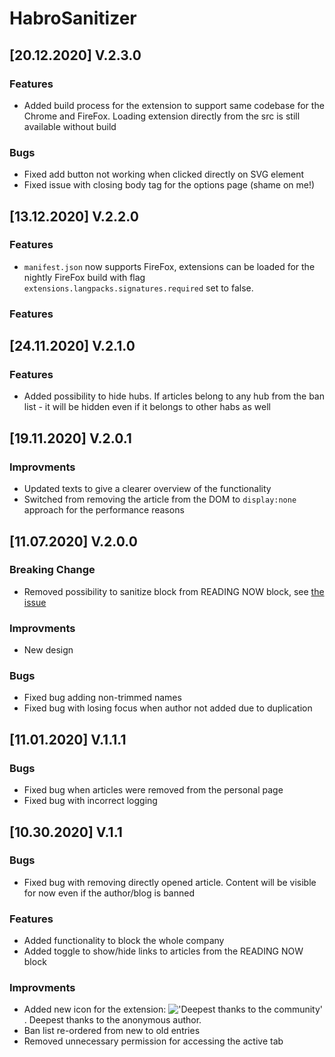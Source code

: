# HabroSanitizer

## [20.12.2020] V.2.3.0

### Features

* Added build process for the extension to support same codebase for the Chrome and FireFox. Loading extension directly from the src is still available without build

### Bugs

* Fixed add button not working when clicked directly on SVG element
* Fixed issue with closing body tag for the options page (shame on me!)

## [13.12.2020] V.2.2.0

### Features

* `manifest.json` now supports FireFox, extensions can be loaded for the nightly FireFox build with flag `extensions.langpacks.signatures.required` set to false.

### Features

## [24.11.2020] V.2.1.0

### Features

* Added possibility to hide hubs. If articles belong to any hub from the ban list - it will be hidden even if it belongs to other habs as well

## [19.11.2020] V.2.0.1

### Improvments

* Updated texts to give a clearer overview of the functionality
* Switched from removing the article from the DOM to `display:none` approach for the performance reasons

## [11.07.2020] V.2.0.0

### Breaking Change

* Removed possibility to sanitize block from READING NOW block, see [the issue](https://github.com/Drag13/HabrSanitizer/issues/6)

### Improvments

* New design

### Bugs

* Fixed bug adding non-trimmed names
* Fixed bug with losing focus when author not added due to duplication

## [11.01.2020] V.1.1.1

### Bugs

* Fixed bug when articles were removed from the personal page
* Fixed bug with incorrect logging

## [10.30.2020] V.1.1

### Bugs

* Fixed bug with removing directly opened article. Content will be visible for now even if the author/blog is banned

### Features

* Added functionality to block the whole company
* Added toggle to show/hide links to articles from the READING NOW block

### Improvments

* Added new icon for the extension: !['Deepest thanks to the community'](./src/asset/i19.png). Deepest thanks to the anonymous author.
* Ban list re-ordered from new to old entries
* Removed unnecessary permission for accessing the active tab
